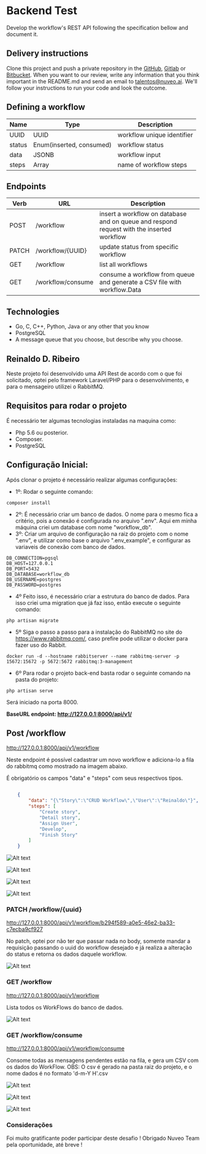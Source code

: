 # Backend Test

Develop the workflow's REST API following the specification bellow and document it.

## Delivery instructions

Clone this project and push a private repository in the [GitHub](https://github.com/), [Gitlab](https://about.gitlab.com/) or [Bitbucket](https://bitbucket.org/). When you want to our review, write any information that you think important in the README.md and send an email to talentos@nuveo.ai. We'll follow your instructions to run your code and look the outcome. 

## Defining a workflow

|Name|Type|Description|
|-|-|-|
|UUID|UUID|workflow unique identifier|
|status|Enum(inserted, consumed)|workflow status|
|data|JSONB|workflow input|
|steps|Array|name of workflow steps

## Endpoints

|Verb|URL|Description|
|-|-|-|
|POST|/workflow|insert a workflow on database and on queue and respond request with the inserted workflow|
|PATCH|/workflow/{UUID}|update status from specific workflow|
|GET|/workflow|list all workflows|
|GET|/workflow/consume|consume a workflow from queue and generate a CSV file with workflow.Data|

## Technologies

- Go, C, C++, Python, Java or any other that you know
- PostgreSQL
- A message queue that you choose, but describe why you choose.

## Reinaldo D. Ribeiro

Neste projeto foi desenvolvido uma API Rest de acordo com o que foi solicitado, optei pelo framework Laravel/PHP para o desenvolvimento, e para o mensageiro utilizei o RabbitMQ.

## Requisitos para rodar o projeto

É necessário ter algumas tecnologias instaladas na maquina como:
- Php 5.6 ou posterior.
- Composer.
- PostgreSQL

## Configuração Inicial:
Após clonar o projeto é necessário realizar algumas configurações:

- 1º: Rodar o seguinte comando:
```
composer install
````
- 2º: É necessário criar um banco de dados. O nome para o mesmo fica a critério, pois a conexão é configurada no arquivo ".env". Aqui em minha máquina criei um database com nome "workflow_db".
- 3º: Criar um arquivo de configuração na raiz do projeto com o nome ".env", e utilizar como base o arquivo ".env_example", e configurar as variaveis de conexão com banco de dados.
 
 ```
 DB_CONNECTION=pgsql
 DB_HOST=127.0.0.1
 DB_PORT=5432
 DB_DATABASE=workflow_db
 DB_USERNAME=postgres
 DB_PASSWORD=postgres
````

- 4º Feito isso, é necessário criar a estrutura do banco de dados. Para isso criei uma migration que já faz isso, então execute o seguinte comando:
```
php artisan migrate
````
- 5º Siga o passo a passo para a instalação do RabbitMQ no site do https://www.rabbitmq.com/, caso prefire pode utilizar o docker para fazer uso do Rabbit.
```
docker run -d --hostname rabbitserver --name rabbitmq-server -p 15672:15672 -p 5672:5672 rabbitmq:3-management
````
- 6º Para rodar o projeto back-end basta rodar o seguinte comando na pasta do projeto:
```
php artisan serve
```` 
Será iniciado na porta 8000.

<b>BaseURL endpoint: http://127.0.0.1:8000/api/v1/ </b>

## Post /workflow
http://127.0.0.1:8000/api/v1/workflow

Neste endpoint é possível cadastrar um novo workflow e adiciona-lo a fila do rabbitmq como mostrado na imagem abaixo.

É obrigatório os campos "data" e "steps" com seus respectivos tipos.

```json

    {
        "data": "{\"Story\":\"CRUD Workflow\",\"User\":\"Reinaldo\"}",
        "steps": [
            "Create story",
            "Detail story",
            "Assign User",
            "Develop",
            "Finish Story"
        ]
    }
````
![Alt text](https://raw.githubusercontent.com/reinaldodribeiro/back-test/master/public/images/POSTWorkflow.PNG)

![Alt text](https://raw.githubusercontent.com/reinaldodribeiro/back-test/master/public/images/PostgresSAVE.PNG)

![Alt text](https://raw.githubusercontent.com/reinaldodribeiro/back-test/master/public/images/RabbitQueue.PNG)

![Alt text](https://raw.githubusercontent.com/reinaldodribeiro/back-test/master/public/images/RabbitMessages.PNG)

### PATCH /workflow/{uuid}
http://127.0.0.1:8000/api/v1/workflow/b294f589-a0e5-46e2-ba33-c7ecba9cf927

No patch, optei por não ter que passar nada no body, somente mandar a requisição passando o uuid do workflow desejado e já realiza a alteração do status e retorna os dados daquele workflow.

![Alt text](https://raw.githubusercontent.com/reinaldodribeiro/back-test/master/public/images/PATCHWorkflow.PNG)
### GET /workflow

http://127.0.0.1:8000/api/v1/workflow

Lista todos os WorkFlows do banco de dados.

![Alt text](https://raw.githubusercontent.com/reinaldodribeiro/back-test/master/public/images/GETWorkflows.PNG)

### GET /workflow/consume

http://127.0.0.1:8000/api/v1/workflow/consume

Consome todas as mensagens pendentes estão na fila, e gera um CSV com os dados do WorkFlow.
OBS: O csv é gerado na pasta raiz do projeto, e o nome dados é no formato 'd-m-Y H'.csv

![Alt text](https://raw.githubusercontent.com/reinaldodribeiro/back-test/master/public/images/RabbitConsume.PNG)

![Alt text](https://raw.githubusercontent.com/reinaldodribeiro/back-test/master/public/images/FileCsvCreated.PNG)

![Alt text](https://raw.githubusercontent.com/reinaldodribeiro/back-test/master/public/images/FileCsvOpen.PNG)


### Considerações

Foi muito gratificante poder participar deste desafio ! Obrigado Nuveo Team pela oportunidade, até breve !
